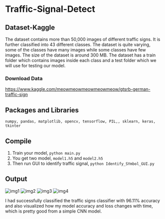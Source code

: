 # Traffic-Signal-Detect

## Dataset-Kaggle
The dataset contains more than 50,000 images of different traffic signs. It is further classified into 43 different classes. The dataset is quite varying, some of the classes have many images while some classes have few images. The size of the dataset is around 300 MB. The dataset has a train folder which contains images inside each class and a test folder which we will use for testing our model.

### Download Data
https://www.kaggle.com/meowmeowmeowmeowmeow/gtsrb-german-traffic-sign

## Packages and Libraries
```numpy, pandas, matplotlib, opencv, tensorflow, PIL,, sklearn, keras, tkinter```

## Compile
1. Train your model, ```python main.py```
2. You get two model, ```model1.h5``` and ```model2.h5```
3. Then run GUI to identify traffic signal, ```python Identify_SYmbol_GUI.py``` 

## Output
![img1](Screenshot/img1.png=20x20)  ![img2](Screenshot/img2.png=20x20) ![img3](Screenshot/img3.png=20x20)  ![img4](Screenshot/img4.png==20x20)

I had successfully classified the traffic signs classifier with 96.11% accuracy and also visualized how my model accuracy and loss changes with time, which is pretty good from a simple CNN model.


